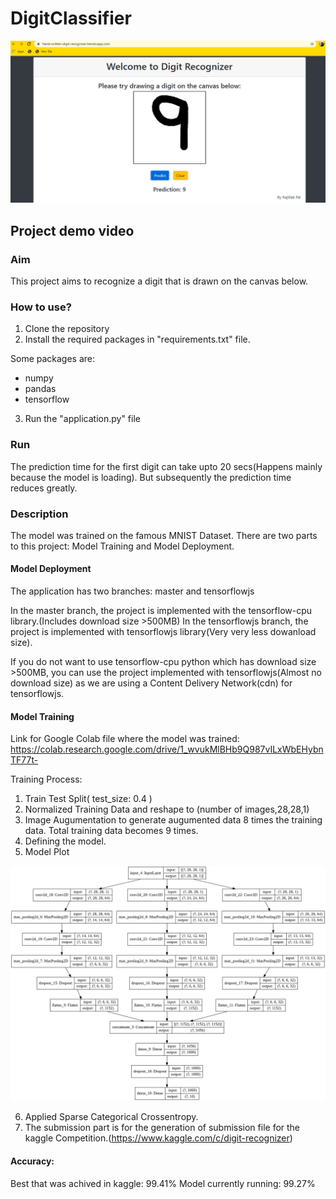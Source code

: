 # DigitClassifier

<img src="https://github.com/rajtilakls2510/DigitClassifier/blob/master/Project%20demo2.png">

## Project demo video


### Aim
This project aims to recognize a digit that is drawn on the canvas below.

### How to use?

1. Clone the repository
2. Install the required packages in "requirements.txt" file. 

Some packages are:

- numpy
- pandas
- tensorflow

3. Run the "application.py" file

### Run
The prediction time for the first digit can take upto 20 secs(Happens mainly because the model is loading). But subsequently the prediction time reduces greatly.

### Description
The model was trained on the famous MNIST Dataset. There are two parts to this project: Model Training and Model Deployment.

#### Model Deployment
The application has two branches: master and tensorflowjs

In the master branch, the project is implemented with the tensorflow-cpu library.(Includes download  size >500MB)
In the tensorflowjs branch, the project is implemented with tensorflowjs library(Very very less dowanload size).

If you do not want to use tensorflow-cpu python which has download size >500MB, you can use the project implemented with tensorflowjs(Almost no download size) as we are using a 
Content Delivery Network(cdn) for tensorflowjs.

#### Model Training

Link for Google Colab file where the model was trained: https://colab.research.google.com/drive/1_wvukMlBHb9Q987vILxWbEHybnTF77t-

Training Process:

1. Train Test Split( test_size: 0.4 )
2. Normalized Training Data and reshape to (number of images,28,28,1)
3. Image Augumentation to generate augumented data 8 times the training data. Total training data becomes 9 times. 
4. Defining the model.
5. Model Plot

<img src="https://github.com/rajtilakls2510/DigitClassifier/blob/master/Model_Architecture.png">

6. Applied Sparse Categorical Crossentropy.
7. The submission part is for the generation of submission file for the kaggle Competition.(https://www.kaggle.com/c/digit-recognizer)

#### Accuracy:

Best that was achived in kaggle: 99.41%
Model currently running: 99.27% 
